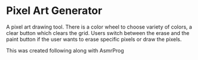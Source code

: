 # Pixel Art Generator
A pixel art drawing tool. There is a color wheel to choose variety of colors, a clear button which clears the grid. Users switch between the erase and the paint button if the user wants to erase specific pixels or draw the pixels.

This was created following along with AsmrProg